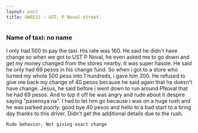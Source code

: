 ```yaml
---
layout: post
title: UWB531 - UST, P Noval street. 
---
```


### Name of taxi: no name

I only had 500 to pay the taxi. His rate was 160. He said he didn't have change so when we got to UST P Noval, he even asked me to go down and get my money changed from the stores nearby. It was super hassle. He said he only had 69 pesos in his change fund. So when i got to a store who turned my whole 500 peso into 1 hundreds, i gave him 200. He refused to give me back my change of 40 pesos because he said again that he doesn't have change. Jesus, he said before i  went down to run around PNoval that he had 69 pesos. And to top it off he was angry and rude about it despire saying "pasensya na". I had to let him go because i was on a huge rush and he was parked poorly. good bye 40 pesos and hello to a bad start to a tiring day thanks to this driver. Didn't get the additional details due to the rush. 

```Rude behavior, Not giving exact change```
